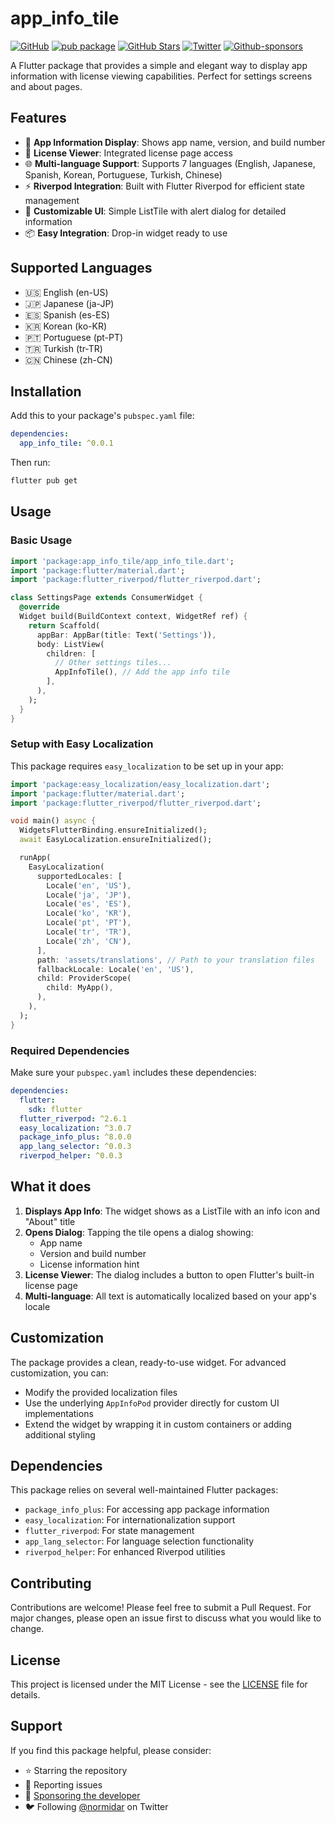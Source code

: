 # app_info_tile

[![GitHub](https://img.shields.io/github/license/normidar/app_info_tile.svg)](https://github.com/normidar/app_info_tile/blob/main/LICENSE)
[![pub package](https://img.shields.io/pub/v/app_info_tile.svg)](https://pub.dartlang.org/packages/app_info_tile)
[![GitHub Stars](https://img.shields.io/github/stars/normidar/app_info_tile.svg)](https://github.com/normidar/app_info_tile/stargazers)
[![Twitter](https://img.shields.io/twitter/url/https/twitter.com/normidar.svg?style=social&label=Follow%20%40normidar)](https://twitter.com/normidar)
[![Github-sponsors](https://img.shields.io/badge/sponsor-30363D?logo=GitHub-Sponsors&logoColor=#EA4AAA)](https://github.com/sponsors/normidar)

A Flutter package that provides a simple and elegant way to display app information with license viewing capabilities. Perfect for settings screens and about pages.

## Features

- 📱 **App Information Display**: Shows app name, version, and build number
- 📄 **License Viewer**: Integrated license page access
- 🌐 **Multi-language Support**: Supports 7 languages (English, Japanese, Spanish, Korean, Portuguese, Turkish, Chinese)
- ⚡ **Riverpod Integration**: Built with Flutter Riverpod for efficient state management
- 🎨 **Customizable UI**: Simple ListTile with alert dialog for detailed information
- 📦 **Easy Integration**: Drop-in widget ready to use

## Supported Languages

- 🇺🇸 English (en-US)
- 🇯🇵 Japanese (ja-JP)
- 🇪🇸 Spanish (es-ES)
- 🇰🇷 Korean (ko-KR)
- 🇵🇹 Portuguese (pt-PT)
- 🇹🇷 Turkish (tr-TR)
- 🇨🇳 Chinese (zh-CN)

## Installation

Add this to your package's `pubspec.yaml` file:

```yaml
dependencies:
  app_info_tile: ^0.0.1
```

Then run:

```bash
flutter pub get
```

## Usage

### Basic Usage

```dart
import 'package:app_info_tile/app_info_tile.dart';
import 'package:flutter/material.dart';
import 'package:flutter_riverpod/flutter_riverpod.dart';

class SettingsPage extends ConsumerWidget {
  @override
  Widget build(BuildContext context, WidgetRef ref) {
    return Scaffold(
      appBar: AppBar(title: Text('Settings')),
      body: ListView(
        children: [
          // Other settings tiles...
          AppInfoTile(), // Add the app info tile
        ],
      ),
    );
  }
}
```

### Setup with Easy Localization

This package requires `easy_localization` to be set up in your app:

```dart
import 'package:easy_localization/easy_localization.dart';
import 'package:flutter/material.dart';
import 'package:flutter_riverpod/flutter_riverpod.dart';

void main() async {
  WidgetsFlutterBinding.ensureInitialized();
  await EasyLocalization.ensureInitialized();

  runApp(
    EasyLocalization(
      supportedLocales: [
        Locale('en', 'US'),
        Locale('ja', 'JP'),
        Locale('es', 'ES'),
        Locale('ko', 'KR'),
        Locale('pt', 'PT'),
        Locale('tr', 'TR'),
        Locale('zh', 'CN'),
      ],
      path: 'assets/translations', // Path to your translation files
      fallbackLocale: Locale('en', 'US'),
      child: ProviderScope(
        child: MyApp(),
      ),
    ),
  );
}
```

### Required Dependencies

Make sure your `pubspec.yaml` includes these dependencies:

```yaml
dependencies:
  flutter:
    sdk: flutter
  flutter_riverpod: ^2.6.1
  easy_localization: ^3.0.7
  package_info_plus: ^8.0.0
  app_lang_selector: ^0.0.3
  riverpod_helper: ^0.0.3
```

## What it does

1. **Displays App Info**: The widget shows as a ListTile with an info icon and "About" title
2. **Opens Dialog**: Tapping the tile opens a dialog showing:
   - App name
   - Version and build number
   - License information hint
3. **License Viewer**: The dialog includes a button to open Flutter's built-in license page
4. **Multi-language**: All text is automatically localized based on your app's locale

## Customization

The package provides a clean, ready-to-use widget. For advanced customization, you can:

- Modify the provided localization files
- Use the underlying `AppInfoPod` provider directly for custom UI implementations
- Extend the widget by wrapping it in custom containers or adding additional styling

## Dependencies

This package relies on several well-maintained Flutter packages:

- `package_info_plus`: For accessing app package information
- `easy_localization`: For internationalization support
- `flutter_riverpod`: For state management
- `app_lang_selector`: For language selection functionality
- `riverpod_helper`: For enhanced Riverpod utilities

## Contributing

Contributions are welcome! Please feel free to submit a Pull Request. For major changes, please open an issue first to discuss what you would like to change.

## License

This project is licensed under the MIT License - see the [LICENSE](LICENSE) file for details.

## Support

If you find this package helpful, please consider:

- ⭐ Starring the repository
- 🐛 Reporting issues
- 💝 [Sponsoring the developer](https://github.com/sponsors/normidar)
- 🐦 Following [@normidar](https://twitter.com/normidar) on Twitter
